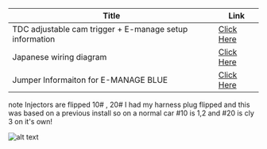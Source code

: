 | Title | Link |
| ------ | ------ |
| TDC adjustable cam trigger + E-manage setup information  |  [Click Here](https://factoryryo.web.fc2.com/factoryryo/specialtune/specialtune32.htm) 
| Japanese wiring diagram   |  [Click Here](https://minkara.carview.co.jp/userid/17619/blog/1461248/)  |
| Jumper Informaiton for E-MANAGE BLUE |  [Click Here](https://minkara.carview.co.jp/userid/522838/car/457922/1506196/note.aspx) |


note Injectors are flipped 10# , 20# I had my harness plug flipped and this was based on a previous install
so on a normal car #10 is 1,2 and #20 is cly 3 on it's own!

![alt text](https://iili.io/HcVgpX1.md.png)


